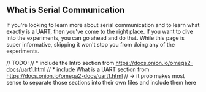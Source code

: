 ## What is Serial Communication

If you're looking to learn more about serial communication and to learn what exactly is a UART, then you've come to the right place. If you want to dive into the experiments, you can go ahead and do that. While this page is super informative, skipping it won't stop you from doing any of the experiments.

// TODO: 
// * include the Intro section from https://docs.onion.io/omega2-docs/uart1.html
// * include What is a UART section from https://docs.onion.io/omega2-docs/uart1.html
//  -> it prob makes most sense to separate those sections into their own files and include them here

